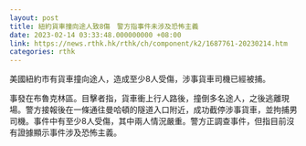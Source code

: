 ```yaml
---
layout: post
title: 紐約貨車撞向途人致8傷　警方指事件未涉及恐怖主義
date: 2023-02-14 03:33:48.000000000 +08:00
link: https://news.rthk.hk/rthk/ch/component/k2/1687761-20230214.htm
categories: rthk
---
```


美國紐約市有貨車撞向途人，造成至少8人受傷，涉事貨車司機已經被捕。

事發在布魯克林區。目擊者指，貨車衝上行人路後，撞倒多名途人，之後逃離現場。警方接報後在一條通往曼哈頓的隧道入口附近，成功截停涉事貨車，並拘捕男司機。事件中有至少8人受傷，其中兩人情況嚴重。警方正調查事件，但指目前沒有證據顯示事件涉及恐怖主義。
